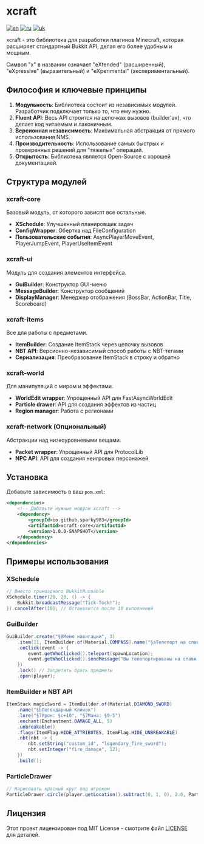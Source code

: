 # xcraft

[![en](https://img.shields.io/badge/lang-en-red.svg)](README.md)
[![ru](https://img.shields.io/badge/lang-ru-yellow.svg)](README.ru.md)
[![uk](https://img.shields.io/badge/lang-uk-blue.svg)](README.uk.md)

xcraft - это библиотека для разработки плагинов Minecraft, которая расширяет стандартный Bukkit API, делая его более удобным и мощным.

Символ "x" в названии означает "eXtended" (расширенный), "eXpressive" (выразительный) и "eXperimental" (экспериментальный).

## Философия и ключевые принципы

1. **Модульность**: Библиотека состоит из независимых модулей. Разработчик подключает только то, что ему нужно.
2. **Fluent API**: Весь API строится на цепочках вызовов (builder'ах), что делает код читаемым и лаконичным.
3. **Версионная независимость**: Максимальная абстракция от прямого использования NMS.
4. **Производительность**: Использование самых быстрых и проверенных решений для "тяжелых" операций.
5. **Открытость**: Библиотека является Open-Source с хорошей документацией.

## Структура модулей

### xcraft-core
Базовый модуль, от которого зависят все остальные.

- **XSchedule**: Улучшенный планировщик задач
- **ConfigWrapper**: Обертка над FileConfiguration
- **Пользовательские события**: AsyncPlayerMoveEvent, PlayerJumpEvent, PlayerUseItemEvent

### xcraft-ui
Модуль для создания элементов интерфейса.

- **GuiBuilder**: Конструктор GUI-меню
- **MessageBuilder**: Конструктор сообщений
- **DisplayManager**: Менеджер отображения (BossBar, ActionBar, Title, Scoreboard)

### xcraft-items
Все для работы с предметами.

- **ItemBuilder**: Создание ItemStack через цепочку вызовов
- **NBT API**: Версионно-независимый способ работы с NBT-тегами
- **Сериализация**: Преобразование ItemStack в строку и обратно

### xcraft-world
Для манипуляций с миром и эффектами.

- **WorldEdit wrapper**: Упрощенный API для FastAsyncWorldEdit
- **Particle drawer**: API для создания эффектов из частиц
- **Region manager**: Работа с регионами

### xcraft-network (Опциональный)
Абстракции над низкоуровневыми вещами.

- **Packet wrapper**: Упрощенный API для ProtocolLib
- **NPC API**: API для создания неигровых персонажей

## Установка

Добавьте зависимость в ваш `pom.xml`:

```xml
<dependencies>
    <!-- Добавьте нужные модули xcraft -->
    <dependency>
        <groupId>io.github.sparky983</groupId>
        <artifactId>xcraft-core</artifactId>
        <version>1.0.0-SNAPSHOT</version>
    </dependency>
</dependencies>
```

## Примеры использования

### XSchedule
```java
// Вместо громоздкого BukkitRunnable
XSchedule.timer(20, 20, () -> {
    Bukkit.broadcastMessage("Tick-Tock!");
}).cancelAfter(10); // Остановится после 10 выполнений
```

### GuiBuilder
```java
GuiBuilder.create("§8Меню навигации", 3)
    .item(11, ItemBuilder.of(Material.COMPASS).name("§aТелепорт на спавн").build())
    .onClick(event -> {
        event.getWhoClicked().teleport(spawnLocation);
        event.getWhoClicked().sendMessage("Вы телепортированы на спавн!");
    })
    .lock() // Запретить брать предметы
    .open(player);
```

### ItemBuilder и NBT API
```java
ItemStack magicSword = ItemBuilder.of(Material.DIAMOND_SWORD)
    .name("§bЛегендарный Клинок")
    .lore("§7Урон: §c+10", "§7Мана: §9-5")
    .enchant(Enchantment.DAMAGE_ALL, 5)
    .unbreakable()
    .flags(ItemFlag.HIDE_ATTRIBUTES, ItemFlag.HIDE_UNBREAKABLE)
    .nbt(nbt -> {
        nbt.setString("custom_id", "legendary_fire_sword");
        nbt.setInteger("fire_damage", 12);
    })
    .build();
```

### ParticleDrawer
```java
// Нарисовать красный круг под игроком
ParticleDrawer.circle(player.getLocation().subtract(0, 1, 0), 2.0, Particle.REDSTONE, 50);
```

## Лицензия

Этот проект лицензирован под MIT License - смотрите файл [LICENSE](LICENSE) для деталей.